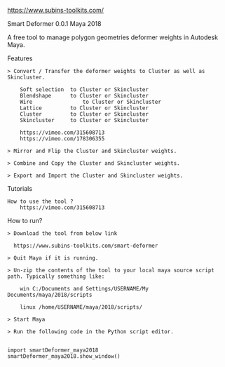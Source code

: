 https://www.subins-toolkits.com/

Smart Deformer 0.0.1 Maya 2018

A free tool to manage polygon geometries deformer weights in Autodesk Maya.

Features

    > Convert / Transfer the deformer weights to Cluster as well as Skincluster.
    
	    Soft selection	to Cluster or Skincluster
	    Blendshape		to Cluster or Skincluster
	    Wire				to Cluster or Skincluster
	    Lattice			to Cluster or Skincluster
	    Cluster			to Cluster or Skincluster
	    Skincluster		to Cluster or Skincluster 
	    
		https://vimeo.com/315608713	    
		https://vimeo.com/178306355

    > Mirror and Flip the Cluster and Skincluster weights.
    
    > Combine and Copy the Cluster and Skincluster weights.
    
    > Export and Import the Cluster and Skincluster weights.   
    

Tutorials

    How to use the tool ?
		https://vimeo.com/315608713	    


How to run?

    > Download the tool from below link
    
      https://www.subins-toolkits.com/smart-deformer
      
    > Quit Maya if it is running.

    > Un-zip the contents of the tool to your local maya source script path. Typically something like:

        win C:/Documents and Settings/USERNAME/My  Documents/maya/2018/scripts

        linux /home/USERNAME/maya/2018/scripts/

    > Start Maya

    > Run the following code in the Python script editor.
    

	import smartDeformer_maya2018
	smartDeformer_maya2018.show_window()